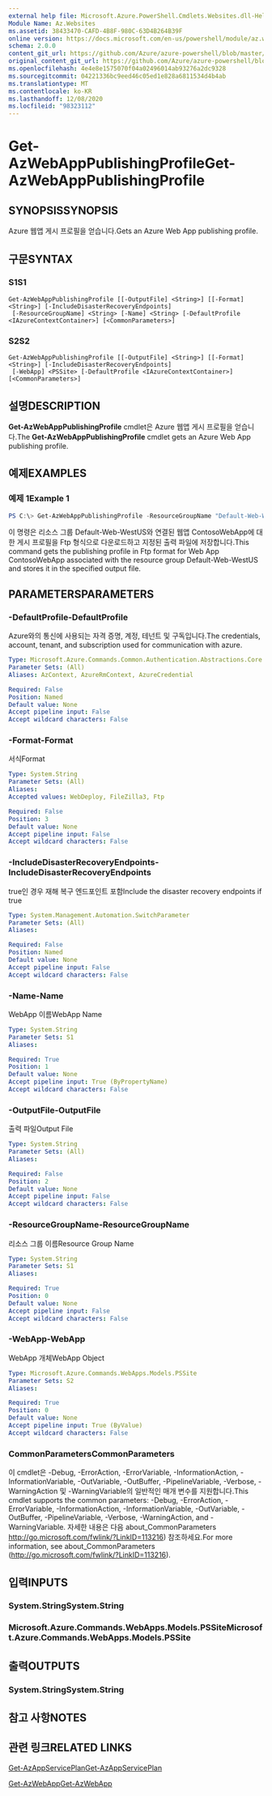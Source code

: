 ```yaml
---
external help file: Microsoft.Azure.PowerShell.Cmdlets.Websites.dll-Help.xml
Module Name: Az.Websites
ms.assetid: 38433470-CAFD-4B8F-980C-63D4B264B39F
online version: https://docs.microsoft.com/en-us/powershell/module/az.websites/get-azwebapppublishingprofile
schema: 2.0.0
content_git_url: https://github.com/Azure/azure-powershell/blob/master/src/Websites/Websites/help/Get-AzWebAppPublishingProfile.md
original_content_git_url: https://github.com/Azure/azure-powershell/blob/master/src/Websites/Websites/help/Get-AzWebAppPublishingProfile.md
ms.openlocfilehash: 4e4e8e1575070f04a02496014ab93276a2dc9328
ms.sourcegitcommit: 04221336bc9eed46c05ed1e828a6811534d4b4ab
ms.translationtype: MT
ms.contentlocale: ko-KR
ms.lasthandoff: 12/08/2020
ms.locfileid: "98323112"
---
```

# <span data-ttu-id="35ea8-101">Get-AzWebAppPublishingProfile</span><span class="sxs-lookup"><span data-stu-id="35ea8-101">Get-AzWebAppPublishingProfile</span></span>

## <span data-ttu-id="35ea8-102">SYNOPSIS</span><span class="sxs-lookup"><span data-stu-id="35ea8-102">SYNOPSIS</span></span>
<span data-ttu-id="35ea8-103">Azure 웹앱 게시 프로필을 얻습니다.</span><span class="sxs-lookup"><span data-stu-id="35ea8-103">Gets an Azure Web App publishing profile.</span></span>

## <span data-ttu-id="35ea8-104">구문</span><span class="sxs-lookup"><span data-stu-id="35ea8-104">SYNTAX</span></span>

### <span data-ttu-id="35ea8-105">S1</span><span class="sxs-lookup"><span data-stu-id="35ea8-105">S1</span></span>
```
Get-AzWebAppPublishingProfile [[-OutputFile] <String>] [[-Format] <String>] [-IncludeDisasterRecoveryEndpoints]
 [-ResourceGroupName] <String> [-Name] <String> [-DefaultProfile <IAzureContextContainer>] [<CommonParameters>]
```

### <span data-ttu-id="35ea8-106">S2</span><span class="sxs-lookup"><span data-stu-id="35ea8-106">S2</span></span>
```
Get-AzWebAppPublishingProfile [[-OutputFile] <String>] [[-Format] <String>] [-IncludeDisasterRecoveryEndpoints]
 [-WebApp] <PSSite> [-DefaultProfile <IAzureContextContainer>] [<CommonParameters>]
```

## <span data-ttu-id="35ea8-107">설명</span><span class="sxs-lookup"><span data-stu-id="35ea8-107">DESCRIPTION</span></span>
<span data-ttu-id="35ea8-108">**Get-AzWebAppPublishingProfile** cmdlet은 Azure 웹앱 게시 프로필을 얻습니다.</span><span class="sxs-lookup"><span data-stu-id="35ea8-108">The **Get-AzWebAppPublishingProfile** cmdlet gets an Azure Web App publishing profile.</span></span>

## <span data-ttu-id="35ea8-109">예제</span><span class="sxs-lookup"><span data-stu-id="35ea8-109">EXAMPLES</span></span>

### <span data-ttu-id="35ea8-110">예제 1</span><span class="sxs-lookup"><span data-stu-id="35ea8-110">Example 1</span></span>
```powershell
PS C:\> Get-AzWebAppPublishingProfile -ResourceGroupName "Default-Web-WestUS" -Name "ContosoWebApp" -Format "Ftp" -OutputFile "C:\Users\contoso\outputfile.publishsettings"
```

<span data-ttu-id="35ea8-111">이 명령은 리소스 그룹 Default-Web-WestUS와 연결된 웹앱 ContosoWebApp에 대한 게시 프로필을 Ftp 형식으로 다운로드하고 지정된 출력 파일에 저장합니다.</span><span class="sxs-lookup"><span data-stu-id="35ea8-111">This command gets the publishing profile in Ftp format for Web App ContosoWebApp associated with the resource group Default-Web-WestUS and stores it in the specified output file.</span></span>

## <span data-ttu-id="35ea8-112">PARAMETERS</span><span class="sxs-lookup"><span data-stu-id="35ea8-112">PARAMETERS</span></span>

### <span data-ttu-id="35ea8-113">-DefaultProfile</span><span class="sxs-lookup"><span data-stu-id="35ea8-113">-DefaultProfile</span></span>
<span data-ttu-id="35ea8-114">Azure와의 통신에 사용되는 자격 증명, 계정, 테넌트 및 구독입니다.</span><span class="sxs-lookup"><span data-stu-id="35ea8-114">The credentials, account, tenant, and subscription used for communication with azure.</span></span>

```yaml
Type: Microsoft.Azure.Commands.Common.Authentication.Abstractions.Core.IAzureContextContainer
Parameter Sets: (All)
Aliases: AzContext, AzureRmContext, AzureCredential

Required: False
Position: Named
Default value: None
Accept pipeline input: False
Accept wildcard characters: False
```

### <span data-ttu-id="35ea8-115">-Format</span><span class="sxs-lookup"><span data-stu-id="35ea8-115">-Format</span></span>
<span data-ttu-id="35ea8-116">서식</span><span class="sxs-lookup"><span data-stu-id="35ea8-116">Format</span></span>

```yaml
Type: System.String
Parameter Sets: (All)
Aliases:
Accepted values: WebDeploy, FileZilla3, Ftp

Required: False
Position: 3
Default value: None
Accept pipeline input: False
Accept wildcard characters: False
```

### <span data-ttu-id="35ea8-117">-IncludeDisasterRecoveryEndpoints</span><span class="sxs-lookup"><span data-stu-id="35ea8-117">-IncludeDisasterRecoveryEndpoints</span></span>
<span data-ttu-id="35ea8-118">true인 경우 재해 복구 엔드포인트 포함</span><span class="sxs-lookup"><span data-stu-id="35ea8-118">Include the disaster recovery endpoints if true</span></span>

```yaml
Type: System.Management.Automation.SwitchParameter
Parameter Sets: (All)
Aliases:

Required: False
Position: Named
Default value: None
Accept pipeline input: False
Accept wildcard characters: False
```

### <span data-ttu-id="35ea8-119">-Name</span><span class="sxs-lookup"><span data-stu-id="35ea8-119">-Name</span></span>
<span data-ttu-id="35ea8-120">WebApp 이름</span><span class="sxs-lookup"><span data-stu-id="35ea8-120">WebApp Name</span></span>

```yaml
Type: System.String
Parameter Sets: S1
Aliases:

Required: True
Position: 1
Default value: None
Accept pipeline input: True (ByPropertyName)
Accept wildcard characters: False
```

### <span data-ttu-id="35ea8-121">-OutputFile</span><span class="sxs-lookup"><span data-stu-id="35ea8-121">-OutputFile</span></span>
<span data-ttu-id="35ea8-122">출력 파일</span><span class="sxs-lookup"><span data-stu-id="35ea8-122">Output File</span></span>

```yaml
Type: System.String
Parameter Sets: (All)
Aliases:

Required: False
Position: 2
Default value: None
Accept pipeline input: False
Accept wildcard characters: False
```

### <span data-ttu-id="35ea8-123">-ResourceGroupName</span><span class="sxs-lookup"><span data-stu-id="35ea8-123">-ResourceGroupName</span></span>
<span data-ttu-id="35ea8-124">리소스 그룹 이름</span><span class="sxs-lookup"><span data-stu-id="35ea8-124">Resource Group Name</span></span>

```yaml
Type: System.String
Parameter Sets: S1
Aliases:

Required: True
Position: 0
Default value: None
Accept pipeline input: False
Accept wildcard characters: False
```

### <span data-ttu-id="35ea8-125">-WebApp</span><span class="sxs-lookup"><span data-stu-id="35ea8-125">-WebApp</span></span>
<span data-ttu-id="35ea8-126">WebApp 개체</span><span class="sxs-lookup"><span data-stu-id="35ea8-126">WebApp Object</span></span>

```yaml
Type: Microsoft.Azure.Commands.WebApps.Models.PSSite
Parameter Sets: S2
Aliases:

Required: True
Position: 0
Default value: None
Accept pipeline input: True (ByValue)
Accept wildcard characters: False
```

### <span data-ttu-id="35ea8-127">CommonParameters</span><span class="sxs-lookup"><span data-stu-id="35ea8-127">CommonParameters</span></span>
<span data-ttu-id="35ea8-128">이 cmdlet은 -Debug, -ErrorAction, -ErrorVariable, -InformationAction, -InformationVariable, -OutVariable, -OutBuffer, -PipelineVariable, -Verbose, -WarningAction 및 -WarningVariable의 일반적인 매개 변수를 지원합니다.</span><span class="sxs-lookup"><span data-stu-id="35ea8-128">This cmdlet supports the common parameters: -Debug, -ErrorAction, -ErrorVariable, -InformationAction, -InformationVariable, -OutVariable, -OutBuffer, -PipelineVariable, -Verbose, -WarningAction, and -WarningVariable.</span></span> <span data-ttu-id="35ea8-129">자세한 내용은 다음 about_CommonParameters http://go.microsoft.com/fwlink/?LinkID=113216) 참조하세요.</span><span class="sxs-lookup"><span data-stu-id="35ea8-129">For more information, see about_CommonParameters (http://go.microsoft.com/fwlink/?LinkID=113216).</span></span>

## <span data-ttu-id="35ea8-130">입력</span><span class="sxs-lookup"><span data-stu-id="35ea8-130">INPUTS</span></span>

### <span data-ttu-id="35ea8-131">System.String</span><span class="sxs-lookup"><span data-stu-id="35ea8-131">System.String</span></span>

### <span data-ttu-id="35ea8-132">Microsoft.Azure.Commands.WebApps.Models.PSSite</span><span class="sxs-lookup"><span data-stu-id="35ea8-132">Microsoft.Azure.Commands.WebApps.Models.PSSite</span></span>

## <span data-ttu-id="35ea8-133">출력</span><span class="sxs-lookup"><span data-stu-id="35ea8-133">OUTPUTS</span></span>

### <span data-ttu-id="35ea8-134">System.String</span><span class="sxs-lookup"><span data-stu-id="35ea8-134">System.String</span></span>

## <span data-ttu-id="35ea8-135">참고 사항</span><span class="sxs-lookup"><span data-stu-id="35ea8-135">NOTES</span></span>

## <span data-ttu-id="35ea8-136">관련 링크</span><span class="sxs-lookup"><span data-stu-id="35ea8-136">RELATED LINKS</span></span>

[<span data-ttu-id="35ea8-137">Get-AzAppServicePlan</span><span class="sxs-lookup"><span data-stu-id="35ea8-137">Get-AzAppServicePlan</span></span>](./Get-AzAppServicePlan.md)

[<span data-ttu-id="35ea8-138">Get-AzWebApp</span><span class="sxs-lookup"><span data-stu-id="35ea8-138">Get-AzWebApp</span></span>](./Get-AzWebApp.md)


